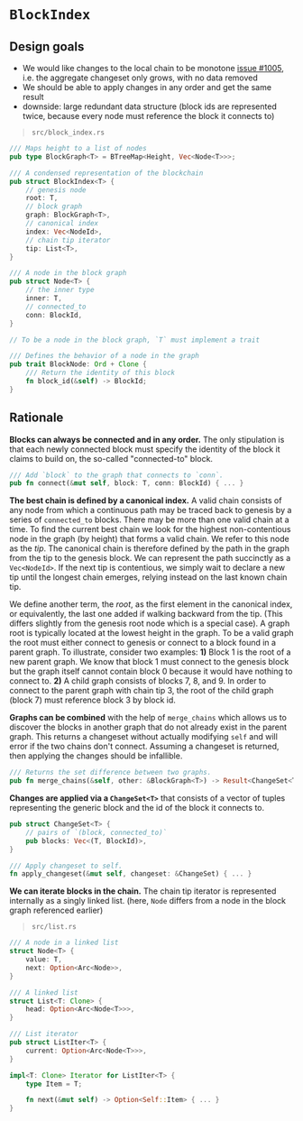 # `BlockIndex`

## Design goals
- We would like changes to the local chain to be monotone [issue #1005](https://github.com/bitcoindevkit/bdk/issues/1005), i.e. the aggregate changeset only grows, with no data removed
- We should be able to apply changes in any order and get the same result
- downside: large redundant data structure (block ids are represented twice, because every node must reference the block it connects to)

> `src/block_index.rs`

```rs
/// Maps height to a list of nodes
pub type BlockGraph<T> = BTreeMap<Height, Vec<Node<T>>>;

/// A condensed representation of the blockchain
pub struct BlockIndex<T> {
    // genesis node
    root: T,
    // block graph
    graph: BlockGraph<T>,
    // canonical index
    index: Vec<NodeId>,
    // chain tip iterator
    tip: List<T>,
}

/// A node in the block graph
pub struct Node<T> {
    // the inner type
    inner: T,
    // connected_to
    conn: BlockId,
}

// To be a node in the block graph, `T` must implement a trait

/// Defines the behavior of a node in the graph
pub trait BlockNode: Ord + Clone {
    /// Return the identity of this block
    fn block_id(&self) -> BlockId;
}
```

## Rationale
**Blocks can always be connected and in any order.** The only stipulation is that each newly connected block must specify the identity of the block it claims to build on, the so-called "connected-to" block.

```rs
/// Add `block` to the graph that connects to `conn`. 
pub fn connect(&mut self, block: T, conn: BlockId) { ... }
```

**The best chain is defined by a canonical index.** A valid chain consists of any node from which a continuous path may be traced back to genesis by a series of `connected_to` blocks. There may be more than one valid chain at a time. To find the current best chain we look for the highest non-contentious node in the graph (by height) that forms a valid chain. We refer to this node as the _tip_. The canonical chain is therefore defined by the path in the graph from the tip to the genesis block. We can represent the path succinctly as a `Vec<NodeId>`. If the next tip is contentious, we simply wait to declare a new tip until the longest chain emerges, relying instead on the last known chain tip.

We define another term, the _root_, as the first element in the canonical index, or equivalently, the last one added if walking backward from the tip. (This differs slightly from the genesis root node which is a special case). A graph root is typically located at the lowest height in the graph. To be a valid graph the root must either connect to genesis or connect to a block found in a parent graph. To illustrate, consider two examples: **1)** Block 1 is the root of a new parent graph. We know that block 1 must connect to the genesis block but the graph itself cannot contain block 0 because it would have nothing to connect to. **2)** A child graph consists of blocks 7, 8, and 9. In order to connect to the parent graph with chain tip 3, the root of the child graph (block 7) must reference block 3 by block id.

**Graphs can be combined** with the help of `merge_chains` which allows us to discover the blocks in another graph that do not already exist in the parent graph. This returns a changeset without actually modifying `self` and will error if the two chains don't connect. Assuming a changeset is returned, then applying the changes should be infallible.

```rs
/// Returns the set difference between two graphs.
pub fn merge_chains(&self, other: &BlockGraph<T>) -> Result<ChangeSet<T>, MergeChainsError> { ... }
```
**Changes are applied via a `ChangeSet<T>`** that consists of a vector of tuples representing the generic block and the id of the block it connects to.

```rs
pub struct ChangeSet<T> {
    // pairs of `(block, connected_to)`
    pub blocks: Vec<(T, BlockId)>,
}

/// Apply changeset to self.
fn apply_changeset(&mut self, changeset: &ChangeSet) { ... }
```

**We can iterate blocks in the chain.** The chain tip iterator is represented internally as a singly linked list. (here, `Node` differs from a node in the block graph referenced earlier)

> `src/list.rs`

```rs
/// A node in a linked list
struct Node<T> {
    value: T,
    next: Option<Arc<Node>>,
}

/// A linked list
struct List<T: Clone> {
    head: Option<Arc<Node<T>>>,
}

/// List iterator
pub struct ListIter<T> {
    current: Option<Arc<Node<T>>>,
}

impl<T: Clone> Iterator for ListIter<T> {
    type Item = T;

    fn next(&mut self) -> Option<Self::Item> { ... }
}
```
